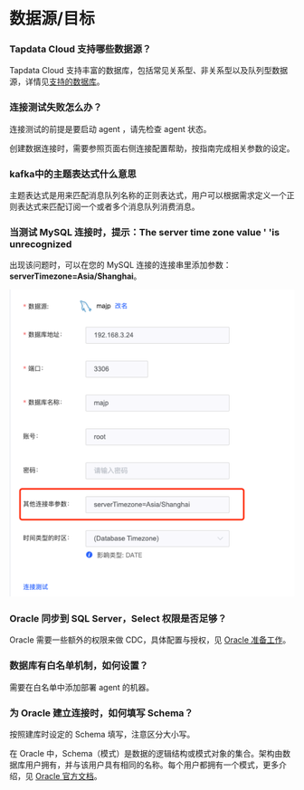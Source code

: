 # 数据源/目标

### Tapdata Cloud 支持哪些数据源？

Tapdata Cloud 支持丰富的数据库，包括常见关系型、非关系型以及队列型数据源，详情见[支持的数据库](../introduction/supported-databases.md)。 

### 连接测试失败怎么办？

连接测试的前提是要启动 agent ，请先检查 agent 状态。

创建数据连接时，需要参照页面右侧连接配置帮助，按指南完成相关参数的设定。



### kafka中的主题表达式什么意思

主题表达式是用来匹配消息队列名称的正则表达式，用户可以根据需求定义一个正则表达式来匹配订阅一个或者多个消息队列消费消息。

### 当测试 MySQL 连接时，提示：The server time zone value ' 'is unrecognized

出现该问题时，可以在您的 MySQL 连接的连接串里添加参数：**serverTimezone=Asia/Shanghai**。

![](../images/modify_connection_setting.png)

### Oracle 同步到 SQL Server，Select 权限是否足够？

Oracle 需要一些额外的权限来做 CDC，具体配置与授权，见 [Oracle 准备工作](../prerequisites/on-prem-databases/oracle.md)。



### 数据库有白名单机制，如何设置？

需要在白名单中添加部署 agent 的机器。



### 为 Oracle 建立连接时，如何填写 Schema？

按照建库时设定的 Schema 填写，注意区分大小写。 

在 Oracle 中，Schema（模式）是数据的逻辑结构或模式对象的集合。架构由数据库用户拥有，并与该用户具有相同的名称。每个用户都拥有一个模式，更多介绍，见 [Oracle 官方文档](https://docs.oracle.com/cd/B19306_01/server.102/b14220/schema.htm)。



